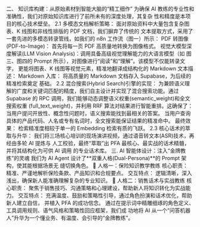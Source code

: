 二、 知识库构建：从原始素材到智能大脑的“精工细作”
为确保 AI 教练的专业性和准确性，我们对原始知识库进行了前所未有的深度处理，其复杂
性和精度是本项目的核心技术壁垒。
2.1 多模态文档解析策略：
面对原始资料中大量包含复杂图表、K 线图和非线性排版的 PDF 文档，我们摒弃了传统的
文本提取方式，采用了一套先进的多模态转录管线，如我们的 n8n 工作流（图一）所示：
PDF 转图像(PDF-to-Image)： 首先将每一页 PDF 高质量地转换为图像格式。
视觉大模型深度解读(LLM Vision Analysis)：调用具备高级视觉理解能力的大语言模型（如
图三、图四的 Prompt 所示），对图像进行“阅读”和“理解”。该模型不仅能转录文字，
更能将图表、K 线图等视觉元素，精准地翻译成结构化的 Markdown 文本描述：
Markdown 入库： 将高质量的 Markdown 文档存入 Supabase，为后续的精准检索奠定
基础。
2.2 混合搜索(Hybrid Search)引擎的实现：
为兼顾语义理解的广度和关键词匹配的精度，我们自主设计并实现了混合搜索功能。通过
Supabase 的 RPC 调用，我们能够动态调整语义权重(semantic_weight)和全文搜索权重
(full_text_weight)，并利用 RRF 算法对结果进行智能重排。这确保了：
当用户提问开放性、概念性问题时，语义搜索能找到最相关的答案。
当用户查询具体的产品代码、人名或专有名词时，全文搜索能保证结果的精准命中。
最终效果： 检索精准度相较于单一的 Embedding 检索有质的飞跃。
2.3 核心话术的萃取与升华：
我们将三场核心培训的现场演讲视频，通过语音转文本(ASR)技术，再经由多轮 AI 提炼与
人工校验，最终“萃取”出 PFA 最核心、最实战的话术精髓，并将其结构化为可供 AI 调用
的专业话术库。
三. AI 智能体设计：注入“金牌教练”的灵魂
我们为 AI Agent 设计了**双重人格(Dual-Persona)**的 Prompt 架构，使其能根据场景无
缝切换角色。
 人格一：保险知识教学教练
核心职责： 精准、严谨地解析保险条款、产品知识和合规要点。
交互特点： 逻辑清晰，深入浅出，确保新人能准确理解复杂的专业知识。
 人格二：销售话术与实战教练
核心职责： 聚焦于销售技巧、沟通策略和心理建设，帮助新人将知识转化为实战能力。
交互特点： 充满温度、鼓励和策略性引导，通过角色扮演和话术优化，帮助新人建立自信，
并植入 PFA 的成功信念。
通过在提示词中精雕细琢的角色定义、工具调用规则、语气风格和策略性回应框架，我们成
功地将 AI 从一个“问答机器人”升华为一个懂业务、有温度、会引导的“金牌教练”。